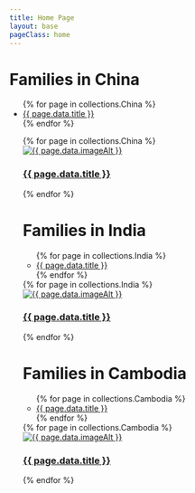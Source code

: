 ```yaml
---
title: Home Page
layout: base
pageClass: home
---
```

<h1>Families in China</h1>
<ul>
{% for page in collections.China %}
<li><a href="{{ page.url }}">{{ page.data.title }}</a></li>
{% endfor %}
</ul>
<ul>
<div class="grid-container">
{% for page in collections.China %}
<article class="card">
<a href="{{ page.url }}">
<img src="/media/{{ page.data.image }}" alt="{{ page.data.imageAlt }}" class="card-image">
<div class="card-info">
<h3 class="card-title">{{ page.data.title }}</h3>
</div>
</a>
</article>
{% endfor %}
</div>
<h1>Families in India</h1>
<ul>
{% for page in collections.India %}
<li><a href="{{ page.url }}">{{ page.data.title }}</a></li>
{% endfor %}
</ul>
<div class="grid-container">
{% for page in collections.India %}
<article class="card">
<a href="{{ page.url }}">
<img src="/media/{{ page.data.image }}" alt="{{ page.data.imageAlt }}" class="card-image">
<div class="card-info">
<h3 class="card-title">{{ page.data.title }}</h3>
</div>
</a>
</article>
{% endfor %}
</div>
<h1>Families in Cambodia</h1>
<ul>
{% for page in collections.Cambodia %}
<li><a href="{{ page.url }}">{{ page.data.title }}</a></li>
{% endfor %}
</ul>
<div class="grid-container">
{% for page in collections.Cambodia %}
<article class="card">
<a href="{{ page.url }}">
<img src="/media/{{ page.data.image }}" alt="{{ page.data.imageAlt }}" class="card-image">
<div class="card-info">
<h3 class="card-title">{{ page.data.title }}</h3>
</div>
</a>
</article>
{% endfor %}
</div>


